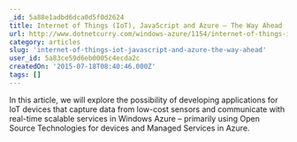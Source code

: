 ```yaml
---
_id: 5a88e1adbd6dca0d5f0d2624
title: Internet of Things (IoT), JavaScript and Azure – The Way Ahead
url: http://www.dotnetcurry.com/windows-azure/1154/internet-of-things-iot-javascript-nodejs-azure
category: articles
slug: 'internet-of-things-iot-javascript-and-azure-the-way-ahead'
user_id: 5a83ce59d6eb0005c4ecda2c
createdOn: '2015-07-18T08:40:46.000Z'
tags: []
---
```


In this article, we will explore the possibility of developing applications for IoT devices that capture data from low-cost sensors and communicate with real-time scalable services in Windows Azure – primarily using Open Source Technologies for devices and Managed Services in Azure.
